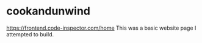 # cookandunwind
https://frontend.code-inspector.com/home
This was a basic website page I attempted to build.
